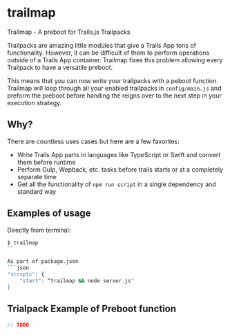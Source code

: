 # trailmap
Trailmap - A preboot for Trails.js Trailpacks

Trailpacks are amazing little modules that give a Trails App tons of functionality.
However, it can be difficult of them to perform operations outside of a Trails App container. 
Trailmap fixes this problem allowing every Trailpack to have a versatile preboot. 

This means that you can now write your trailpacks with a peboot function.  Trailmap will loop through  all your enabled trailpacks in `config/main.js` and preform the preboot before handing the reigns over to the next step in your execution strategy.

## Why?
There are countless uses cases but here are a few favorites:
* Write Trails App parts in languages like TypeScript or Swift and convert them before runtime
* Perform Gulp, Wepback, etc. tasks before trails starts or at a completely separate time
* Get all the functionality of `npm run script` in a single dependency and standard way

## Examples of usage

Directly from terminal:
```sh
$ trailmap
``

As part of package.json
```json
"scripts": {
    "start": “trailmap && node server.js"
}
```

## Trialpack Example of Preboot function
```js
// TODO
```

